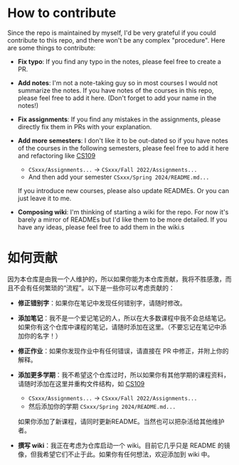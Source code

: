 # How to contribute

Since the repo is maintained by myself, I'd be very grateful if you could contribute to this repo, and there won't be any complex "procedure". Here are some things to contribute:

- **Fix typo**: If you find any typo in the notes, please feel free to create a PR.

- **Add notes**: I'm not a note-taking guy so in most courses I would not summarize the notes. If you have notes of the courses in this repo, please feel free to add it here. (Don't forget to add your name in the notes!)

- **Fix assignments**: If you find any mistakes in the assignments, please directly fix them in PRs with your explanation.

- **Add more semesters**: I don't like it to be out-dated so if you have notes of the courses in the following semesters, please feel free to add it here and refactoring like [CS109](./CS109%20Intro%20to%20Programming%20in%20Java/)
    + `CSxxx/Assignments...` -> `CSxxx/Fall 2022/Assignments...`
    + And then add your semester `CSxxx/Spring 2024/README.md...`
    
    If you introduce new courses, please also update READMEs. Or you can just leave it to me.
    
- **Composing wiki**: I'm thinking of starting a wiki for the repo. For now it's barely a mirror of READMEs but I'd like them to be more detailed. If you have any ideas, please feel free to add them in the wiki.s

# 如何贡献

因为本仓库是由我一个人维护的，所以如果你能为本仓库贡献，我将不胜感激，而且不会有任何繁琐的“流程”。以下是一些你可以考虑贡献的：

- **修正错别字**：如果你在笔记中发现任何错别字，请随时修改。
- **添加笔记**：我不是一个爱记笔记的人，所以在大多数课程中我不会总结笔记。如果你有这个仓库中课程的笔记，请随时添加在这里。（不要忘记在笔记中添加你的名字！）
- **修正作业**：如果你发现作业中有任何错误，请直接在 PR 中修正，并附上你的解释。
- **添加更多学期**：我不希望这个仓库过时，所以如果你有其他学期的课程资料，请随时添加在这里并重构文件结构，如 [CS109](./CS109%20Intro%20to%20Programming%20in%20Java/)
    
    + `CSxxx/Assignments...` -> `CSxxx/Fall 2022/Assignments...`
    + 然后添加你的学期 `CSxxx/Spring 2024/README.md...`
    
    如果你添加了新课程，请同时更新README。当然也可以把杂活给其他维护者。
- **撰写 wiki**：我正在考虑为仓库启动一个 wiki。目前它几乎只是 README 的镜像，但我希望它们不止于此。如果你有任何想法，欢迎添加到 wiki 中。


